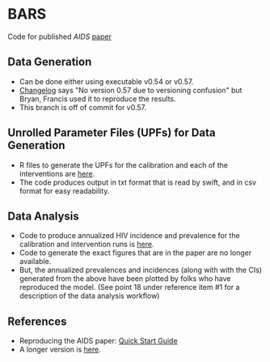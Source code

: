 # BARS
Code for published _AIDS_ [paper](https://pubmed.ncbi.nlm.nih.gov/31490212/)

## Data Generation
 - Can be done either using executable v0.54 or v0.57.
 - [Changelog](https://github.com/khanna7/BARS/blob/scheduled_intervention/transmission_model/changelog.txt) says "No version 0.57 due to versioning confusion" but Bryan, Francis used it to reproduce the results. 
 - This branch is off of commit for v0.57.

## Unrolled Parameter Files (UPFs) for Data Generation
 - R files to generate the UPFs for the calibration and each of the interventions are [here](https://github.com/khanna7/BARS/tree/AIDS-GTZ-paper/transmission_model/swift_proj/data).
 - The code produces output in txt format that is read by swift, and in csv format for easy readability. 

## Data Analysis 
 - Code to produce annualized HIV incidence and prevalence for the calibration and intervention runs is [here](https://github.com/khanna7/BARS/tree/AIDS-GTZ-paper/transmission_model/swift_proj/data).
 - Code to generate the exact figures that are in the paper are no longer available.
 - But, the annualized prevalences and incidences (along with with the CIs) generated from the above have been plotted by folks who have reproduced the model. (See point 18 under reference item #1 for a description of the data analysis workflow)

## References
 - Reproducing the AIDS paper: [Quick Start Guide](https://docs.google.com/document/d/1XHhmn8uwgCQpVK7l9bDTPfvhAGCgga9TL3oxlQopxsM/edit?usp=sharing)
 - A longer version is [here](https://docs.google.com/document/d/1jfhwJFwRDJGKJOr-iyLYz-Ah5snKnHtYzuAwNPflTqA/edit#bookmark=id.5kxqzyl3xk6c). 



 

